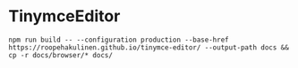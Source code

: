 # TinymceEditor

```shell
npm run build -- --configuration production --base-href https://roopehakulinen.github.io/tinymce-editor/ --output-path docs && cp -r docs/browser/* docs/
```
